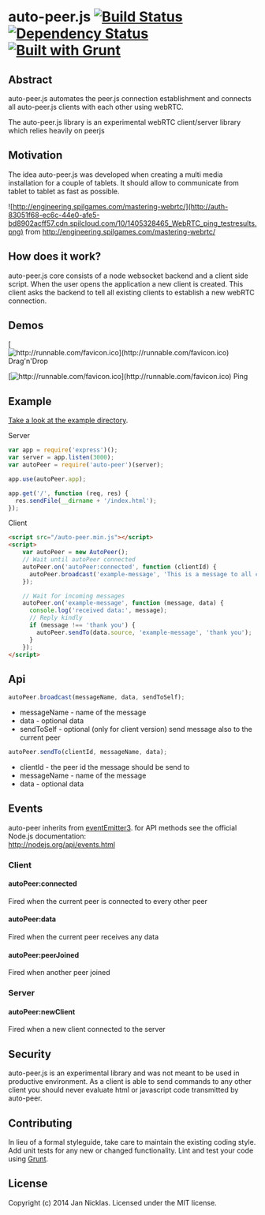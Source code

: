 # auto-peer.js [![Build Status](https://secure.travis-ci.org/jantimon/auto-peer.svg?branch=master)](http://travis-ci.org/jantimon/auto-peer)  [![Dependency Status](https://david-dm.org/jantimon/auto-peer.svg)](https://david-dm.org/jantimon/auto-peer.png) [![Built with Grunt](https://cdn.gruntjs.com/builtwith.png)](http://gruntjs.com/)

## Abstract

auto-peer.js automates the peer.js connection establishment and connects all auto-peer.js clients with each other using webRTC.

The auto-peer.js library is an experimental webRTC client/server library which relies heavily on peerjs

## Motivation

The idea auto-peer.js was developed when creating a multi media installation for a couple of tablets. It should allow to communicate from tablet to tablet as fast as possible.

![http://engineering.spilgames.com/mastering-webrtc/](http://auth-83051f68-ec6c-44e0-afe5-bd8902acff57.cdn.spilcloud.com/10/1405328465_WebRTC_ping_testresults.png)
from http://engineering.spilgames.com/mastering-webrtc/

## How does it work?

auto-peer.js core consists of a node websocket backend and a client side script.
When the user opens the application a new client is created. This client asks the backend to tell all existing clients to establish a new webRTC connection.

## Demos


  [![http://runnable.com/favicon.ico](http://runnable.com/favicon.ico)   Drag'n'Drop](http://runnable.com/VLf8lzN2CN07H5Jl/auto-peer-drag-example-for-node-js)

  [![http://runnable.com/favicon.ico](http://runnable.com/favicon.ico)   Ping](http://runnable.com/VLfOe_WNcp9fB-0u/auto-peer-ping-example-for-node-js)

## Example



[Take a look at the example directory](https://github.com/jantimon/auto-peer/tree/master/examples).

Server

```JavaScript
var app = require('express')();
var server = app.listen(3000);
var autoPeer = require('auto-peer')(server);

app.use(autoPeer.app);

app.get('/', function (req, res) {
  res.sendFile(__dirname + '/index.html');
});
```

Client

```HTML
<script src="/auto-peer.min.js"></script>
<script>
    var autoPeer = new AutoPeer();
    // Wait until autoPeer connected
    autoPeer.on('autoPeer:connected', function (clientId) {
      autoPeer.broadcast('example-message', 'This is a message to all connected peers from ' + clientId);
    });

    // Wait for incoming messages
    autoPeer.on('example-message', function (message, data) {
      console.log('received data:', message);
      // Reply kindly
      if (message !== 'thank you') {
        autoPeer.sendTo(data.source, 'example-message', 'thank you');
      }
    });
</script>
```

## Api


```js
autoPeer.broadcast(messageName, data, sendToSelf);
```

+ messageName - name of the message
+ data - optional data
+ sendToSelf - optional (only for client version) send message also to the current peer


```js
autoPeer.sendTo(clientId, messageName, data);
```

+ clientId - the peer id the message should be send to
+ messageName - name of the message
+ data - optional data


## Events

auto-peer inherits from [eventEmitter3](https://github.com/primus/EventEmitter3). for API methods see the official Node.js documentation:  
http://nodejs.org/api/events.html

### Client

#### autoPeer:connected

Fired when the current peer is connected to every other peer

#### autoPeer:data

Fired when the current peer receives any data

#### autoPeer:peerJoined

Fired when another peer joined

### Server

#### autoPeer:newClient

Fired when a new client connected to the server

## Security

auto-peer.js is an experimental library and was not meant to be used in productive environment.
As a client is able to send commands to any other client you should never evaluate html or javascript code transmitted by auto-peer.

## Contributing
In lieu of a formal styleguide, take care to maintain the existing coding style. Add unit tests for any new or changed functionality. Lint and test your code using [Grunt](http://gruntjs.com/).

## License
Copyright (c) 2014 Jan Nicklas. Licensed under the MIT license.
